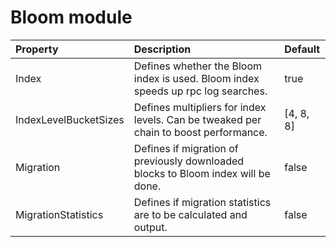 # Bloom module

| Property | Description | Default |
| :--- | :--- | :--- |
| Index | Defines whether the Bloom index is used. Bloom index speeds up rpc log searches. | true |
| IndexLevelBucketSizes | Defines multipliers for index levels. Can be tweaked per chain to boost performance. | \[4, 8, 8\] |
| Migration | Defines if migration of previously downloaded blocks to Bloom index will be done. | false |
| MigrationStatistics | Defines if migration statistics are to be calculated and output. | false |

